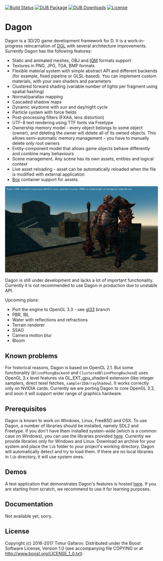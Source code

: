 [![Build Status](https://travis-ci.org/gecko0307/dagon.svg?branch=master)](https://travis-ci.org/gecko0307/dagon)
[![DUB Package](https://img.shields.io/dub/v/dagon.svg)](https://code.dlang.org/packages/dagon)
[![DUB Downloads](https://img.shields.io/dub/dt/dagon.svg)](https://code.dlang.org/packages/dagon)
[![License](http://img.shields.io/badge/license-boost-blue.svg)](http://www.boost.org/LICENSE_1_0.txt)

Dagon
=====
Dagon is a 3D/2D game development framework for D. It is a work-in-progress reincarnation of [DGL](https://github.com/gecko0307/dgl) with several architecture improvements. Surrently Dagon has the following features:

* Static and animated meshes, OBJ and [IQM](https://github.com/lsalzman/iqm) formats support
* Textures in PNG, JPG, TGA, BMP formats
* Flexible material system with simple abstract API and different backends (for example, fixed pipeline or GLSL-based). You can implement custom materials, with your own shaders and parameters
* Clustered forward shading (variable number of lights per fragment using spatial hashing)
* Normal/parallax mapping
* Cascaded shadow maps
* Dynamic skydome with sun and day/night cycle
* Particle system with force fields
* Post-processing filters (FXAA, lens distortion)
* UTF-8 text rendering using TTF fonts via Freetype
* Ownership memory model - every object belongs to some object (owner), and deleting the owner will delete all of its owned objects. This allows semi-automatic memory management - you have to manually delete only root owners
* Entity-component model that allows game objects behave differently and combine many behaviours
* Scene management. Any scene has its own assets, entities and logical context
* Live asset reloading - asset can be automatically reloaded when the file is modified with external application
* [Box](https://github.com/gecko0307/box) container support for assets.

[![Screenshot1](/screenshots/main-thumb.jpg)](/screenshots/main.jpg)

Dagon is still under development and lacks a lot of important functionality. Currently it is not recommended to use Dagon in production due to unstable API.

Upcoming plans:

* Port the engine to OpenGL 3.3 - see [gl33](https://github.com/gecko0307/dagon/tree/gl33) branch
* PBR, IBL
* Water with reflections and refractions
* Terrain renderer
* SSAO
* Camera motion blur
* Bloom

Known problems
--------------
For historical reasons, Dagon is based on OpenGL 2.1. But some functionality (`BlinnPhongBackend` and `ClusteredBlinnPhongBackend`) uses OpenGL 3.x level features via GL_EXT_gpu_shader4 extension (like integer samplers, direct texel fetches, `sampler2DArrayShadow`). It works correctly only on NVIDIA cards. Currently we are porting Dagon to core OpenGL 3.3, and soon it will support wider range of graphics hardware.

Prerequisites
-------------
Dagon is known to work on Windows, Linux, FreeBSD and OSX. To use Dagon, a number of libraries should be installed, namely SDL2 and Freetype. If you don't have them installed system-wide (which is a common case on Windows), you can use the libraries provided [here](https://github.com/gecko0307/dagon/releases/tag/v0.0.2). Currently we provide libraries only for Windows and Linux. Download an archive for your system and place the `lib` folder to your project's working directory. Dagon will automatically detect and try to load them. If there are no local libraries in `lib` directory, it will use system ones.

Demos
-----
A test application that demonstrates Dagon's features is hosted [here](https://github.com/gecko0307/dagon-demo). If you are starting from scratch, we recommend to use it for learning purposes.

Documentation
-------------
Not available yet, sorry.

License
-------
Copyright (c) 2016-2017 Timur Gafarov. Distributed under the Boost Software License, Version 1.0 (see accompanying file COPYING or at http://www.boost.org/LICENSE_1_0.txt).
